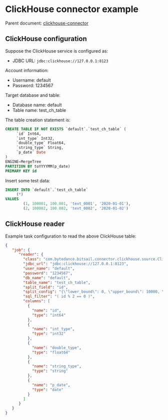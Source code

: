 # ClickHouse connector example

Parent document: [clickhouse-connector](./clickhouse.md)

## ClickHouse configuration

Suppose the ClickHouse service is configured as:
- JDBC URL: `jdbc:clickhouse://127.0.0.1:8123`

Account information:
- Username: default
- Password: 1234567

Target database and table:
- Database name: default
- Table name: test_ch_table

The table creation statement is:

```sql
CREATE TABLE IF NOT EXISTS `default`.`test_ch_table` (
     `id` Int64,
     `int_type` Int32,
     `double_type` Float64,
     `string_type` String,
     `p_date` Date
)
ENGINE=MergeTree
PARTITION BY toYYYYMM(p_date)
PRIMARY KEY id
```

Insert some test data:

```sql
INSERT INTO `default`.`test_ch_table`
     (*)
VALUES
        (1, 100001, 100.001, 'text_0001', '2020-01-01'),
        (2, 100002, 100.002, 'text_0002', '2020-01-02')
```

## ClickHouse reader

Example task configuration to read the above ClickHouse table:

```json
{
   "job": {
      "reader": {
        "class": "com.bytedance.bitsail.connector.clickhouse.source.ClickhouseSource",
        "jdbc_url": "jdbc:clickhouse://127.0.0.1:8123",
        "user_name": "default",
        "password": "1234567",
        "db_name": "default",
        "table_name": "test_ch_table",
        "split_field": "id",
        "split_config": "{\"lower_bound\": 0, \"upper_bound\": 10000, \"split_num\": 3}",
        "sql_filter": "( id % 2 == 0 )",
        "columns": [
          {
            "name": "id",
            "type": "int64"
          },
          {
            "name": "int_type",
            "type": "int32"
          },
          {
            "name": "double_type",
            "type": "float64"
          },
          {
            "name": "string_type",
            "type": "string"
          },
          {
            "name": "p_date",
            "type": "date"
          }
        ]
      }
   }
}
```

